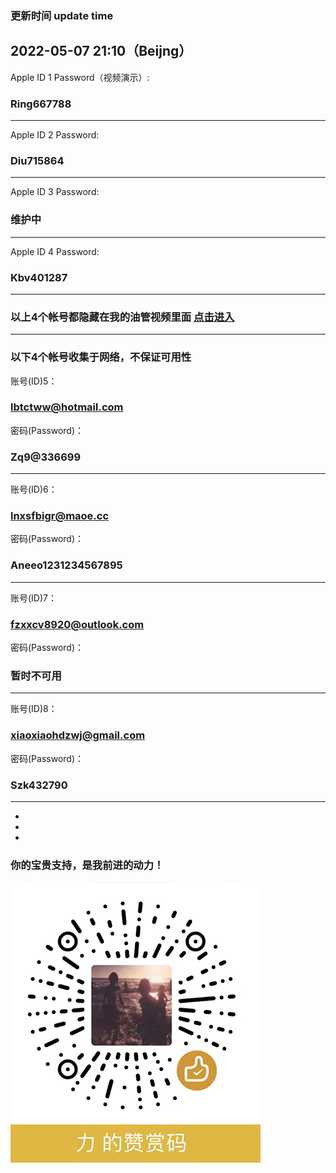 
### 更新时间 update time
 2022-05-07   21:10（Beijng）
---

Apple ID 1 Password（视频演示）:

### Ring667788
---
Apple ID 2 Password:

### Diu715864
---
Apple ID 3 Password:

### 维护中
---
Apple ID 4 Password:

### Kbv401287

---

### 以上4个帐号都隐藏在我的油管视频里面  [点击进入](https://www.youtube.com/channel/UCXPSzwcs0pspPTAI2rcaBgQ "悬停显示")
-------------------------------------------
### 以下4个帐号收集于网络，不保证可用性

账号(ID)5：
### lbtctww@hotmail.com
密码(Password)：
### Zq9@336699
-------------------------------------------
账号(ID)6：
### lnxsfbigr@maoe.cc
密码(Password)：
### Aneeo1231234567895
-------------------------------------------
账号(ID)7：
### fzxxcv8920@outlook.com
密码(Password)：
### 暂时不可用
-------------------------------------------
账号(ID)8：
### xiaoxiaohdzwj@gmail.com
密码(Password)：
### Szk432790
-------------------------------------------
-
-
-






   ### 你的宝贵支持，是我前进的动力！

![weixin](https://github.com/raoli1986/raoli1986.github.io/blob/main/weixinS.jpg)
